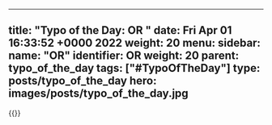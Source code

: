 
---
title: "Typo of the Day: OR "
date: Fri Apr 01 16:33:52 +0000 2022
weight: 20
menu:
  sidebar:
    name: "OR"
    identifier: OR
    weight: 20
    parent: typo_of_the_day
tags: ["#TypoOfTheDay"]
type: posts/typo_of_the_day
hero: images/posts/typo_of_the_day.jpg
---


{{<tweet user="mariatta" id="1509932068435750915">}}

